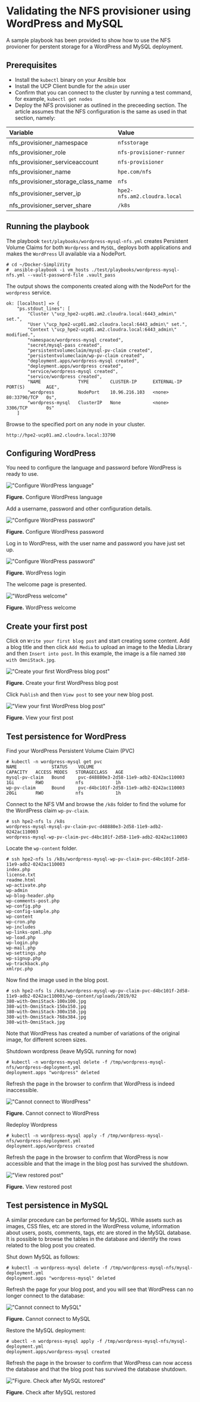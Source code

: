 # Validating the NFS provisioner using WordPress and MySQL

A sample playbook has been provided to show how to use the NFS provioner for perstent storage for a WordPress and MySQL deployment.

## Prerequisites

-   Install the `kubectl` binary on your Ansible box
-   Install the UCP Client bundle for the `admin` user
-   Confirm that you can connect to the cluster by running a test command, for example, `kubectl get nodes`
-   Deploy the NFS provisioner as outlined in the preceeding section. The article assumes that the NFS 
configuration is the same as used in that section, namely:

|Variable|Value|
|:-------|:----|
|nfs\_provisioner_namespace|`nfsstorage`|
|nfs\_provisioner\_role|`nfs-provisioner-runner`|
|nfs\_provisioner\_serviceaccount|`nfs-provisioner`|
|nfs\_provisioner\_name|`hpe.com/nfs`|
|nfs\_provisioner\_storage\_class\_name|`nfs`|
|nfs\_provisioner\_server\_ip|`hpe2-nfs.am2.cloudra.local`|
|nfs\_provisioner\_server\_share|`/k8s`|


## Running the playbook

The playbook `test/playbooks/wordpress-mysql-nfs.yml` creates Persistent Volume Claims for both `Wordpress` and `MySQL`, deploys both applications and makes the `WordPress` UI available via a NodePort. 

```
# cd ~/Docker-SimpliVity
#  ansible-playbook -i vm_hosts ./test/playbooks/wordpress-mysql-nfs.yml --vault-password-file .vault_pass
```

The output shows the components created along with the NodePort for the `wordpress` service.

```
ok: [localhost] => {
    "ps.stdout_lines": [
        "Cluster \"ucp_hpe2-ucp01.am2.cloudra.local:6443_admin\" set.",
        "User \"ucp_hpe2-ucp01.am2.cloudra.local:6443_admin\" set.",
        "Context \"ucp_hpe2-ucp01.am2.cloudra.local:6443_admin\" modified.",
        "namespace/wordpress-mysql created",
        "secret/mysql-pass created",
        "persistentvolumeclaim/mysql-pv-claim created",
        "persistentvolumeclaim/wp-pv-claim created",
        "deployment.apps/wordpress-mysql created",
        "deployment.apps/wordpress created",
        "service/wordpress-mysql created",
        "service/wordpress created",
        "NAME              TYPE        CLUSTER-IP      EXTERNAL-IP   PORT(S)        AGE",
        "wordpress         NodePort    10.96.216.103   <none>        80:33790/TCP   0s",
        "wordpress-mysql   ClusterIP   None            <none>        3306/TCP       0s"
    ]
```

Browse to the specified port on any node in your cluster.

```
http://hpe2-ucp01.am2.cloudra.local:33790
```


## Configuring WordPress

You need to configure the language and password before WordPress is ready to use.


!["Configure WordPress language"][media-wordpress-install-1-png]

**Figure.** Configure WordPress language


Add  a username, password and other configuration details.

!["Configure WordPress password"][media-wordpress-install-2-png]

**Figure.** Configure WordPress password

Log in to WordPress, with the user name and password you have just set up.

!["Configure WordPress password"][media-wordpress-install-3-png]

**Figure.** WordPress login

The welcome page is presented.

!["WordPress welcome"][media-wordpress-welcome-png]

**Figure.** WordPress welcome



## Create your first post

Click on `Write your first blog post` and start creating some content. Add a blog title and then click `Add Media` to upload an image to the Media Library and then `Insert into post`. In this example, the image is a file named 
`380 with OmniStack.jpg`.

!["Create your first WordPress blog post"][media-wordpress-newpost-png]

**Figure.** Create your first WordPress blog post

Click `Publish` and then `View post` to see your new blog post.

!["View your first WordPress blog post"][media-wordpress-firstpost-png]

**Figure.** View your first post


## Test persistence for WordPress

Find your WordPress Persistent Volume Claim (PVC)

```
# kubectl -n wordpress-mysql get pvc
NAME             STATUS    VOLUME                                     CAPACITY   ACCESS MODES   STORAGECLASS   AGE
mysql-pv-claim   Bound     pvc-d48880e3-2d58-11e9-adb2-0242ac110003   1Gi        RWO            nfs            1h
wp-pv-claim      Bound     pvc-d4bc101f-2d58-11e9-adb2-0242ac110003   20Gi       RWO            nfs            1h
```

Connect to the NFS VM and browse the `/k8s` folder to find the volume for the WordPress claim `wp-pv-claim`. 

```
# ssh hpe2-nfs ls /k8s
wordpress-mysql-mysql-pv-claim-pvc-d48880e3-2d58-11e9-adb2-0242ac110003
wordpress-mysql-wp-pv-claim-pvc-d4bc101f-2d58-11e9-adb2-0242ac110003
```

Locate the `wp-content` folder.

```
# ssh hpe2-nfs ls /k8s/wordpress-mysql-wp-pv-claim-pvc-d4bc101f-2d58-11e9-adb2-0242ac110003
index.php
license.txt
readme.html
wp-activate.php
wp-admin
wp-blog-header.php
wp-comments-post.php
wp-config.php
wp-config-sample.php
wp-content
wp-cron.php
wp-includes
wp-links-opml.php
wp-load.php
wp-login.php
wp-mail.php
wp-settings.php
wp-signup.php
wp-trackback.php
xmlrpc.php
```

Now find the image used in the blog post. 

```
# ssh hpe2-nfs ls /k8s/wordpress-mysql-wp-pv-claim-pvc-d4bc101f-2d58-11e9-adb2-0242ac110003/wp-content/uploads/2019/02
380-with-OmniStack-100x100.jpg
380-with-OmniStack-150x150.jpg
380-with-OmniStack-300x150.jpg
380-with-OmniStack-768x384.jpg
380-with-OmniStack.jpg
```

Note that WordPress has created a number of variations of the original image, for different screen sizes.


Shutdown wordpress (leave MySQL running for now)

```
# kubectl -n wordpress-mysql delete -f /tmp/wordpress-mysql-nfs/wordpress-deployment.yml
deployment.apps "wordpress" deleted
```

Refresh the page in the browser to confirm that WordPress is indeed inaccessible.

!["Cannot connect to WordPress"][media-wordpress-cant-connect-png]

**Figure.** Cannot connect to WordPress


Redeploy Wordpress 

```
# kubectl -n wordpress-mysql apply -f /tmp/wordpress-mysql-nfs/wordpress-deployment.yml        
deployment.apps/wordpress created
```

Refresh the page in the browser to confirm that WordPress is now accessible and that the image in the blog post
has survived the shutdown.

!["View restored post"][media-wordpress-restored-png]

**Figure.** View restored post


## Test persistence in MySQL

A similar procedure can be performed for MySQL. While assets such as images, CSS files, etc are stored in the 
WordPress volume, information about users, posts, comments, tags, etc are stored in the MySQL database.
It is possible to browse the tables in the database and identify the rows related to the blog post you created.

Shut down MySQL as follows:

```
# kubectl -n wordpress-mysql delete -f /tmp/wordpress-mysql-nfs/mysql-deployment.yml
deployment.apps "wordpress-mysql" deleted
```

Refresh the page for your blog post, and you will see that WordPress can no longer connect to the database:

!["Cannot connect to MySQL"][media-mysql-cant-connect-png]

**Figure.** Cannot connect to MySQL


Restore the MySQL deployment:

```
# ubectl -n wordpress-mysql apply -f /tmp/wordpress-mysql-nfs/mysql-deployment.yml
deployment.apps/wordpress-mysql created
```

Refresh the page in the browser to confirm that WordPress can now access the database and that the blog post
has survived the database shutdown.

!["Figure. Check after MySQL restored"][media-mysql-restored-png]

**Figure.** Check after MySQL restored



[media-wordpress-install-1-png]:<../media/wordpress-install-1.png> "Figure. Configure WordPress language"
[media-wordpress-install-2-png]:<../media/wordpress-install-2.png> "Figure. Configure WordPress password"
[media-wordpress-install-3-png]:<../media/wordpress-install-3.png> "Figure. WordPress login"
[media-wordpress-welcome-png]:<../media/wordpress-welcome.png> "Figure. WordPress welcome"
[media-wordpress-newpost-png]:<../media/wordpress-newpost.png> "Figure. Create your first WordPress blog post"
[media-wordpress-firstpost-png]:<../media/wordpress-firstpost.png> "Figure. View your first post"
[media-wordpress-cant-connect-png]:<../media/wordpress-cant-connect.png> "Figure. Cannot connect to WordPress"
[media-wordpress-restored-png]:<../media/wordpress-restored.png> "Figure. View restored post"
[media-mysql-cant-connect-png]:<../media/mysql-cant-connect.png> "Figure. Cannot connect to MySQL"
[media-mysql-restored-png]:<../media/mysql-restored.png> "Figure. Check after MySQL restored"